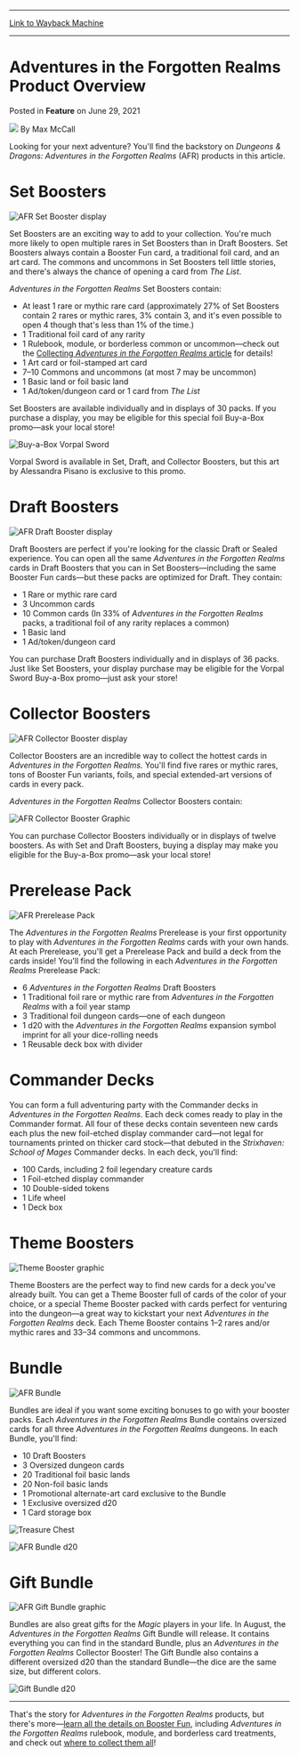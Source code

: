 
---
[Link to Wayback Machine](https://web.archive.org/web/20220517220349/https://magic.wizards.com/en/articles/archive/feature/adventures-forgotten-realms-product-overview-2021-06-29?utm_source=MTGNexus&utm_medium=SetPreviews)

[_metadata_:wayback_url]:- "https://magic.wizards.com/en/articles/archive/feature/adventures-forgotten-realms-product-overview-2021-06-29?utm_source=MTGNexus&utm_medium=SetPreviews"
[_metadata_:wayback_raw_url]:- "https://web.archive.org/web/20220517220349id_/https://magic.wizards.com/en/articles/archive/feature/adventures-forgotten-realms-product-overview-2021-06-29?utm_source=MTGNexus&utm_medium=SetPreviews"
[_metadata_:wayback_capture_timestamp]:- "2022-05-17 22:03:49+00:00"
[_metadata_:description]:- "Adventures in the Forgotten Realms has something for every Magic player's journey. Here's everything you can find to level up."
[_metadata_:generator]:- "Drupal 7 (http://drupal.org)"
---


Adventures in the Forgotten Realms Product Overview
===================================================



 Posted in **Feature**
 on June 29, 2021 






![](https://media.magic.wizards.com/styles/auth_small/public/images/person/wizards_author.jpg)
By Max McCall











Looking for your next adventure? You'll find the backstory on *Dungeons & Dragons:* *Adventures in the Forgotten Realms* (AFR) products in this article.


Set Boosters
============


![AFR Set Booster display](https://media.wizards.com/2021/images/daily/en_827sdhwyDs.png)


Set Boosters are an exciting way to add to your collection. You're much more likely to open multiple rares in Set Boosters than in Draft Boosters. Set Boosters always contain a Booster Fun card, a traditional foil card, and an art card. The commons and uncommons in Set Boosters tell little stories, and there's always the chance of opening a card from *The List*.


*Adventures in the Forgotten Realms* Set Boosters contain:


* At least 1 rare or mythic rare card (approximately 27% of Set Boosters contain 2 rares or mythic rares, 3% contain 3, and it's even possible to open 4 though that's less than 1% of the time.)
* 1 Traditional foil card of any rarity
* 1 Rulebook, module, or borderless common or uncommon—check out the [Collecting *Adventures in the Forgotten Realms* article](https://magic.wizards.com/en/articles/archive/feature/collecting-adventures-forgotten-realms-2021-06-29) for details!
* 1 Art card or foil-stamped art card
* 7–10 Commons and uncommons (at most 7 may be uncommon)
* 1 Basic land or foil basic land
* 1 Ad/token/dungeon card or 1 card from *The List*

Set Boosters are available individually and in displays of 30 packs. If you purchase a display, you may be eligible for this special foil Buy-a-Box promo—ask your local store!


![Buy-a-Box Vorpal Sword](https://media.wizards.com/2021/afr/en_wb3k0iyCki.png)


Vorpal Sword is available in Set, Draft, and Collector Boosters, but this art by Alessandra Pisano is exclusive to this promo.


Draft Boosters
==============


![AFR Draft Booster display](https://media.wizards.com/2021/images/daily/en_jwu376dsdh.png)


Draft Boosters are perfect if you're looking for the classic Draft or Sealed experience. You can open all the same *Adventures in the Forgotten Realms* cards in Draft Boosters that you can in Set Boosters—including the same Booster Fun cards—but these packs are optimized for Draft. They contain:


* 1 Rare or mythic rare card
* 3 Uncommon cards
* 10 Common cards (In 33% of *Adventures in the Forgotten Realms* packs, a traditional foil of any rarity replaces a common)
* 1 Basic land
* 1 Ad/token/dungeon card

You can purchase Draft Boosters individually and in displays of 36 packs. Just like Set Boosters, your display purchase may be eligible for the Vorpal Sword Buy-a-Box promo—just ask your store!


Collector Boosters
==================


![AFR Collector Booster display](https://media.wizards.com/2021/images/daily/en_238sdsyweh.png)


Collector Boosters are an incredible way to collect the hottest cards in *Adventures in the Forgotten Realms.* You'll find five rares or mythic rares, tons of Booster Fun variants, foils, and special extended-art versions of cards in every pack.


*Adventures in the Forgotten Realms* Collector Boosters contain:


![AFR Collector Booster Graphic](https://media.wizards.com/2021/images/daily/en_jdye237dsh.jpg)


You can purchase Collector Boosters individually or in displays of twelve boosters. As with Set and Draft Boosters, buying a display may make you eligible for the Buy-a-Box promo—ask your local store!


Prerelease Pack
===============


![AFR Prerelease Pack](https://media.wizards.com/2021/images/daily/en_msjWydhsje.png)


The *Adventures in the Forgotten Realms* Prerelease is your first opportunity to play with *Adventures in the Forgotten Realms* cards with your own hands. At each Prerelease, you'll get a Prerelease Pack and build a deck from the cards inside! You'll find the following in each *Adventures in the Forgotten Realms* Prerelease Pack:


* 6 *Adventures in the Forgotten Realms* Draft Boosters
* 1 Traditional foil rare or mythic rare from *Adventures in the Forgotten Realms* with a foil year stamp
* 3 Traditional foil dungeon cards—one of each dungeon
* 1 d20 with the *Adventures in the Forgotten Realms* expansion symbol imprint for all your dice-rolling needs
* 1 Reusable deck box with divider

Commander Decks
===============


You can form a full adventuring party with the Commander decks in *Adventures in the Forgotten Realms*. Each deck comes ready to play in the Commander format. All four of these decks contain seventeen new cards each plus the new foil-etched display commander card—not legal for tournaments printed on thicker card stock—that debuted in the *Strixhaven: School of Mages* Commander decks. In each deck, you'll find:


* 100 Cards, including 2 foil legendary creature cards
* 1 Foil-etched display commander
* 10 Double-sided tokens
* 1 Life wheel
* 1 Deck box

Theme Boosters
==============


![Theme Booster graphic](https://media.wizards.com/2021/images/daily/en_Uwen37sfhh.png)


Theme Boosters are the perfect way to find new cards for a deck you've already built. You can get a Theme Booster full of cards of the color of your choice, or a special Theme Booster packed with cards perfect for venturing into the dungeon—a great way to kickstart your next *Adventures in the Forgotten Realms* deck. Each Theme Booster contains 1–2 rares and/or mythic rares and 33–34 commons and uncommons.


Bundle
======


![AFR Bundle](https://media.wizards.com/2021/images/daily/en_weyDw38dsn.png)


Bundles are ideal if you want some exciting bonuses to go with your booster packs. Each *Adventures in the Forgotten Realms* Bundle contains oversized cards for all three *Adventures in the Forgotten Realms* dungeons. In each Bundle, you'll find:


* 10 Draft Boosters
* 3 Oversized dungeon cards
* 20 Traditional foil basic lands
* 20 Non-foil basic lands
* 1 Promotional alternate-art card exclusive to the Bundle
* 1 Exclusive oversized d20
* 1 Card storage box

![Treasure Chest](https://media.wizards.com/2021/afr/en_ucJ1yZnaez.png)


![AFR Bundle d20](https://media.wizards.com/2021/images/daily/YdUehw7fhy.png)


Gift Bundle
===========


![AFR Gift Bundle graphic](https://media.wizards.com/2021/images/daily/en_wufy32ffye.png)


Bundles are also great gifts for the *Magic* players in your life. In August, the *Adventures in the Forgotten Realms* Gift Bundle will release. It contains everything you can find in the standard Bundle, plus an *Adventures in the Forgotten Realms* Collector Booster! The Gift Bundle also contains a different oversized d20 than the standard Bundle—the dice are the same size, but different colors.


![Gift Bundle d20](https://media.wizards.com/2021/images/daily/DUfhwyeyf8.png)




---

That's the story for *Adventures in the Forgotten Realms* products, but there's more—[learn all the details on Booster Fun](https://magic.wizards.com/en/articles/archive/feature/behind-scenes-booster-fun-adventures-forgotten-realms-2021-06-29), including *Adventures in the Forgotten Realms* rulebook, module, and borderless card treatments, and check out [where to collect them all](https://magic.wizards.com/en/articles/archive/feature/collecting-adventures-forgotten-realms-2021-06-29)!







